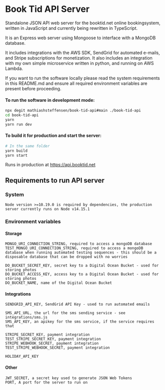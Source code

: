 # Book Tid API Server
Standalone JSON API web server for the booktid.net online bookingsystem, written in JavaScript and currently being rewritten in TypeScript.

It is an Express web server using Mongoose to interface with a MongoDB database.

It includes integrations with the AWS SDK, SendGrid for automated e-mails, and Stripe subscriptions for monetization.
It also includes an integration with my own simple microservice written in python, and running on AWS Lambda.

If you want to run the software locally please read the system requirements in this README.md and ensure all required environment variables are present before proceeding.

#### To run the software in development mode:
```bash
npx degit mathiashsteffensen/book-tid-api#main ./book-tid-api
cd book-tid-api
yarn
yarn run dev
```

#### To build it for production and start the server:
```bash
# In the same folder
yarn build
yarn start
```

Runs in production at https://api.booktid.net

## Requirements to run API server

### System
    Node version >=10.19.0 is required by dependencies, the production server currently runs on Node v14.15.1

### Environment variables

#### Storage
    MONGO_URI_CONNECTION_STRING, required to access a mongoDB database
    TEST_MONGO_URI_CONNECTION_STRING, required to access a mongoDB database when running automated testing sequences - this should be a disposable database that can be dropped with no worries

    DO_BUCKET_SECRET_KEY, secret key to a Digital Ocean Bucket - used for storing photos
    DO_BUCKET_ACCESS_KEY, access key to a Digital Ocean Bucket - used for storing photos
    DO_BUCKET_NAME, name of the Digital Ocean Bucket

    

#### Integrations
    SENDGRID_API_KEY, SendGrid API Key - used to run automated emails

    SMS_API_URL, the url for the sms sending service - see integrations/sms.js
    SMS_API_KEY, an apikey for the sms service, if the service requires that

    STRIPE_SECRET_KEY, payment integration
    TEST_STRIPE_SECRET_KEY, payment integration
    STRIPE_WEBHOOK_SECRET, payment integration
    TEST_STRIPE_WEBHOOK_SECRET, payment integration

    HOLIDAY_API_KEY

#### Other
    JWT_SECRET, a secret key used to generate JSON Web Tokens
    PORT, A port for the server to run on


    
